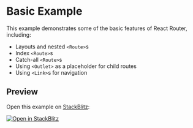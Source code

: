 # Basic Example

This example demonstrates some of the basic features of React Router, including:

- Layouts and nested `<Route>`s
- Index `<Route>`s
- Catch-all `<Route>`s
- Using `<Outlet>` as a placeholder for child routes
- Using `<Link>`s for navigation

## Preview

Open this example on [StackBlitz](https://stackblitz.com):

[![Open in StackBlitz](https://developer.stackblitz.com/img/open_in_stackblitz.svg)](https://stackblitz.com/github/remix-run/react-router/tree/v6.0.0-beta.7/examples/basic?file=src/App.tsx)
